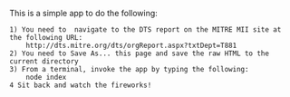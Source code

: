 This is a simple app to do the following:

	1) You need to  navigate to the DTS report on the MITRE MII site at the following URL:
		http://dts.mitre.org/dts/orgReport.aspx?txtDept=T881
	2) You need to Save As... this page and save the raw HTML to the current directory
	3) From a terminal, invoke the app by typing the following:
		node index
	4 Sit back and watch the fireworks!

